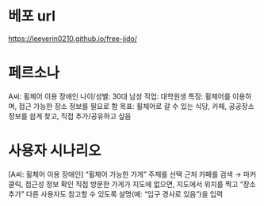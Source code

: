 # 베포 url
https://leeyerin0210.github.io/free-jido/

# 페르소나

A씨: 휠체어 이용 장애인
나이/성별: 30대 남성
직업: 대학원생
특징: 휠체어를 이용하며, 접근 가능한 장소 정보를 필요로 함
목표: 휠체어로 갈 수 있는 식당, 카페, 공공장소 정보를 쉽게 찾고, 직접 추가/공유하고 싶음


# 사용자 시나리오

[A씨: 휠체어 이용 장애인]
“휠체어 가능한 가게” 주제를 선택
근처 카페를 검색 → 마커 클릭, 접근성 정보 확인
직접 방문한 가게가 지도에 없으면, 지도에서 위치를 찍고 “장소 추가”
다른 사용자도 참고할 수 있도록 설명(예: “입구 경사로 있음”)을 입력

